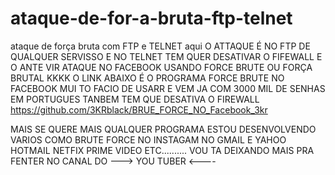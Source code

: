 # ataque-de-for-a-bruta-ftp-telnet
ataque de força bruta com FTP e TELNET
aqui O ATTAQUE É NO FTP DE QUALQUER SERVISSO  E NO TELNET
TEM QUER DESATIVAR O FIFEWALL E O ANTE VIR
ATAQUE NO FACEBOOK USANDO FORCE BRUTE OU FORÇA BRUTAL KKKK 
O LINK ABAIXO É O PROGRAMA FORCE BRUTE NO FACEBOOK MUI TO FACIO DE USARR E 
VEM JA COM 3000 MIL DE SENHAS EM PORTUGUES TANBEM TEM QUE DESATIVA O FIREWALL
https://github.com/3KRblack/BRUE_FORCE_NO_Facebook_3kr

MAIS SE QUERE MAIS QUALQUER PROGRAMA ESTOU DESENVOLVENDO VARIOS COMO BRUTE FORCE NO INSTAGAM
NO GMAIL E YAHOO  HOTMAIL NETFIX PRIME VIDEO ETC..........
VOU TA DEIXANDO MAIS PRA FENTER NO CANAL DO ---> YOU TUBER <----

